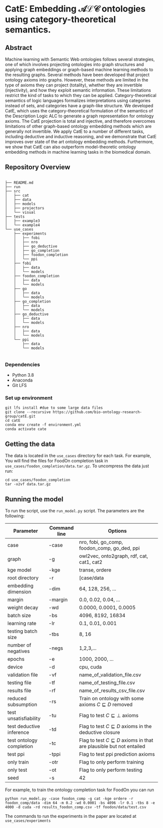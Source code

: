 # CatE: Embedding $\mathcal{ALC}$ ontologies using category-theoretical semantics.

## Abstract

Machine learning with Semantic Web ontologies follows several
strategies, one of which involves projecting ontologies into graph
structures and applying graph embeddings or graph-based machine
learning methods to the resulting graphs. Several methods have been
developed that project ontology axioms into graphs. However, these
methods are limited in the type of axioms they can project (totality),
whether they are invertible (injectivity), and how they exploit
semantic information. These limitations restrict the kind of tasks to
which they can be applied. Category-theoretical semantics of logic
languages formalizes interpretations using categories instead of sets,
and categories have a graph-like structure.  We developed CatE, which
uses the category-theoretical formulation of the semantics of the
Description Logic ALC to generate a graph representation for ontology
axioms. The CatE projection is total and injective, and therefore
overcomes limitations of other graph-based ontology embedding methods
which are generally not invertible. We apply CatE to a number of
different tasks, including deductive and inductive reasoning, and we
demonstrate that CatE improves over state of the art ontology
embedding methods. Furthermore, we show that CatE can also outperform
model-theoretic ontology embedding methods in machine learning tasks
in the biomedical domain.

## Repository Overview

```

├── README.md
├── run
├── src
│   ├── cat
│   ├── data
│   ├── models
│   ├── projectors
│   └── visual
├── tests
│   ├── example3
│   └── example4
└── use_cases
    ├── experiments
    │   ├── fobi
	│   ├── nro
    │   ├── go_deductive
    │   ├── go_completion
    │   ├── foodon_completion
    │   └── ppi
    ├── fobi
    │   ├── data
    │   └── models
    ├── foodon_completion
    │   ├── data
    │   └── models
    ├── go
    │   ├── data
    │   └── models
    ├── go_completion
    │   ├── data
    │   └── models
    ├── go_deductive
    │   ├── data
    │   └── models
    ├── nro
    │   ├── data
    │   └── models
    └── ppi
        ├── data
        └── models


```


### Dependencies

* Python 3.8
* Anaconda
* Git LFS

### Set up environment



```
git lfs install #due to some large data files
git clone --recursive https://github.com/bio-ontology-research-group/catE.git
cd catE
conda env create -f environment.yml
conda activate cate
```

## Getting the data

The data is located in the `use_cases` directory for each task. For example, You will find the files for FoodOn completion task in `use_cases/foodon_completion/data.tar.gz`. To uncompress the data just run:

```
cd use_cases/foodon_completion
tar -xzvf data.tar.gz
```

## Running the model


To run the script, use the ``run_model.py`` script. The parameters are the following:

| Parameter                | Command line | Options                                                                      |
|--------------------------|--------------|------------------------------------------------------------------------------|
| case                     | -case        | nro, fobi, go_comp, foodon_comp, go_ded, ppi                                 |
| graph                    | -g           | owl2vec, onto2graph, rdf, cat, cat1, cat2                                    |
| kge model                | -kge         | transe, ordere                                                               |
| root directory           | -r           | [case/data                                                                   |
| embedding dimension      | -dim         | 64, 128, 256, ...                                                            |
| margin                   | -margin      | 0.0, 0.02, 0.04, ...                                                         |
| weight decay             | -wd          | 0.0000, 0.0001, 0.0005                                                       |
| batch size               | -bs          | 4096, 8192, 16834                                                            |
| learning rate            | -lr          | 0.1, 0.01, 0.001                                                             |
| testing batch size       | -tbs         | 8, 16                                                                        |
| number of negatives      | -negs        | 1,2,3,...                                                                    |
| epochs                   | -e           | 1000, 2000, ...                                                              |
| device                   | -d           | cpu, cuda                                                                    |
| validation file          | -vf          | name\_of\_validation\_file.csv                                               |
| testing file             | -tf          | name\_of\_testing\_file.csv                                                  |
| results file             | -rf          | name\_of\_results\_csv\_file.csv                                             |
| reduced subsumption      | -rs          | Train on ontology with some axioms $C \sqsubseteq D$ removed                 |
| test unsatisfiability    | -tu          | Flag to test $C \sqsubseteq \bot$ axioms                                     |
| test deductive inference | -td          | Flag to test $C \sqsubseteq D$ axioms in the deductive closure               |
| test ontology completion | -tc          | Flag to test $C \sqsubseteq D$ axioms in that are plausible but not entailed |
| test ppi                 | -tppi        | Flag to test ppi prediction axioms                                           |
| only train               | -otr         | Flag to only perform training                                                |
| only test                | -ot          | Flag to only perform testing                                                 |
| seed                     | -s           | 42                                                                           |

For example, to train the ontology completion task for FoodOn you can run
```
python run_model.py -case foodon_comp -g cat -kge ordere -r foodon_comp/data -dim 64 -m 0.2 -wd 0.0001 -bs 4096 -lr 0.1 -tbs 8 -e 4000 -d cuda -rd results_foodon_comp.csv -tf foodon/data/test.csv 
```
The commands to run the experiments in the paper are located at `use_cases/experiments`
   
  
  
  
  
